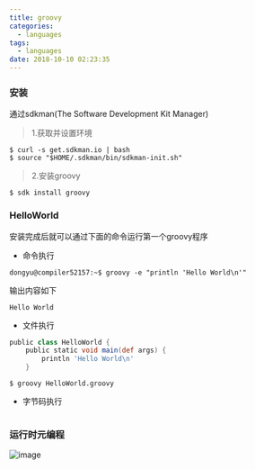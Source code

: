 ```yaml
---
title: groovy
categories:
  - languages
tags:
  - languages
date: 2018-10-10 02:23:35
---
```


### 安装

通过sdkman(The Software Development Kit Manager)
>1.获取并设置环境
```
$ curl -s get.sdkman.io | bash
$ source "$HOME/.sdkman/bin/sdkman-init.sh"
```
>2.安装groovy
```
$ sdk install groovy
```

### HelloWorld
安装完成后就可以通过下面的命令运行第一个groovy程序
- 命令执行
```
dongyu@compiler52157:~$ groovy -e "println 'Hello World\n'"
```
输出内容如下
```
Hello World
```
- 文件执行
```groovy
public class HelloWorld {
    public static void main(def args) {
        println 'Hello World\n'
    }
```
```shell
$ groovy HelloWorld.groovy
```
- 字节码执行

```
```


###  运行时元编程
![image](http://docs.groovy-lang.org/latest/html/documentation/assets/img/GroovyInterceptions.png)